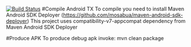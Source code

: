 [![Build Status](https://drone.io/github.com/tzumbrzycki/TeeZeeRC/status.png)](https://drone.io/github.com/tzumbrzycki/TeeZeeRC/latest)
#Compile Android TX
To compile you need to install Maven Android SDK Deployer (https://github.com/mosabua/maven-android-sdk-deployer)
This project uses compatibility-v7-appcompat dependency from Maven Android SDK Deployer

#Produce APK
To produce debug apk invoke: 
mvn clean package